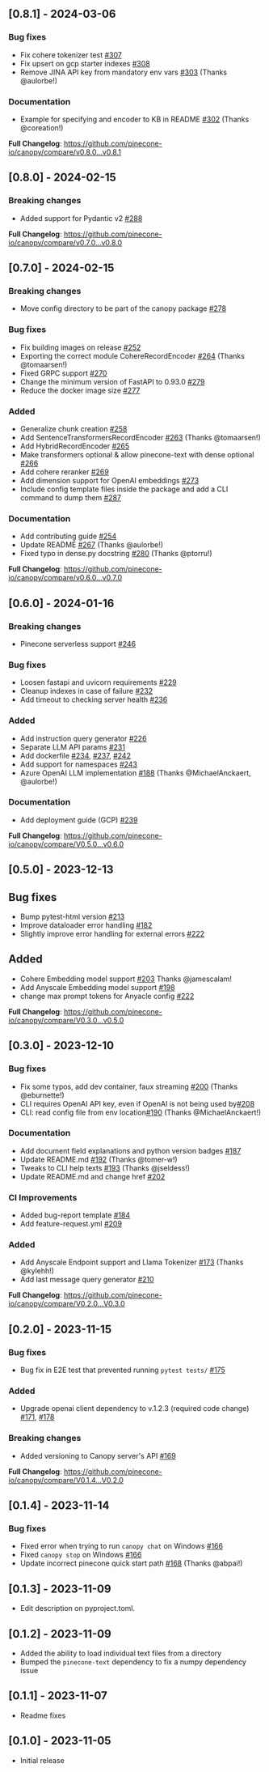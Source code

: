 ## [0.8.1] - 2024-03-06

### Bug fixes
* Fix cohere tokenizer test [#307](https://github.com/pinecone-io/canopy/pull/307)
* Fix upsert on gcp starter indexes [#308](https://github.com/pinecone-io/canopy/pull/308)
* Remove JINA API key from mandatory env vars [#303](https://github.com/pinecone-io/canopy/pull/303) (Thanks @aulorbe!)
  
### Documentation
* Example for specifying and encoder to KB in README [#302](https://github.com/pinecone-io/canopy/pull/302) (Thanks @coreation!)

**Full Changelog**: https://github.com/pinecone-io/canopy/compare/v0.8.0...v0.8.1

## [0.8.0] - 2024-02-15
### Breaking changes
* Added support for Pydantic v2 [#288](https://github.com/pinecone-io/canopy/pull/288)

**Full Changelog**: https://github.com/pinecone-io/canopy/compare/v0.7.0...v0.8.0

## [0.7.0] - 2024-02-15
### Breaking changes
* Move config directory to be part of the canopy package [#278](https://github.com/pinecone-io/canopy/pull/278)

### Bug fixes
* Fix building images on release [#252](https://github.com/pinecone-io/canopy/pull/252)
* Exporting the correct module CohereRecordEncoder [#264](https://github.com/pinecone-io/canopy/pull/264) (Thanks @tomaarsen!)
* Fixed GRPC support [#270](https://github.com/pinecone-io/canopy/pull/270)
* Change the minimum version of FastAPI to 0.93.0 [#279](https://github.com/pinecone-io/canopy/pull/279)
* Reduce the docker image size [#277](https://github.com/pinecone-io/canopy/pull/277)

### Added
* Generalize chunk creation [#258](https://github.com/pinecone-io/canopy/pull/258)
* Add SentenceTransformersRecordEncoder [#263](https://github.com/pinecone-io/canopy/pull/263) (Thanks @tomaarsen!)
* Add HybridRecordEncoder [#265](https://github.com/pinecone-io/canopy/pull/265)
* Make transformers optional & allow pinecone-text with dense optional [#266](https://github.com/pinecone-io/canopy/pull/266)
* Add cohere reranker [#269](https://github.com/pinecone-io/canopy/pull/269)
* Add dimension support for OpenAI embeddings [#273](https://github.com/pinecone-io/canopy/pull/273)
* Include config template files inside the package and add a CLI command to dump them [#287](https://github.com/pinecone-io/canopy/pull/287)

### Documentation
* Add contributing guide [#254](https://github.com/pinecone-io/canopy/pull/254)
* Update README [#267](https://github.com/pinecone-io/canopy/pull/267) (Thanks @aulorbe!)
* Fixed typo in dense.py docstring [#280](https://github.com/pinecone-io/canopy/pull/280) (Thanks @ptorru!)

**Full Changelog**: https://github.com/pinecone-io/canopy/compare/v0.6.0...v0.7.0

## [0.6.0] - 2024-01-16
### Breaking changes
* Pinecone serverless support [#246](https://github.com/pinecone-io/canopy/pull/246)

### Bug fixes
* Loosen fastapi and uvicorn requirements [#229](https://github.com/pinecone-io/canopy/pull/229)
* Cleanup indexes in case of failure [#232](https://github.com/pinecone-io/canopy/pull/232)
* Add timeout to checking server health [#236](https://github.com/pinecone-io/canopy/pull/236)

### Added
* Add instruction query generator [#226](https://github.com/pinecone-io/canopy/pull/226)
* Separate LLM API params [#231](https://github.com/pinecone-io/canopy/pull/231)
* Add dockerfile [#234](https://github.com/pinecone-io/canopy/pull/234), [#237](https://github.com/pinecone-io/canopy/pull/237), [#242](https://github.com/pinecone-io/canopy/pull/242)
* Add support for namespaces [#243](https://github.com/pinecone-io/canopy/pull/243)
* Azure OpenAI LLM implementation [#188](https://github.com/pinecone-io/canopy/pull/188) (Thanks @MichaelAnckaert, @aulorbe!)

### Documentation
* Add deployment guide (GCP) [#239](https://github.com/pinecone-io/canopy/pull/239)

**Full Changelog**: https://github.com/pinecone-io/canopy/compare/V0.5.0...v0.6.0


## [0.5.0] - 2023-12-13

## Bug fixes
* Bump pytest-html version [#213](https://github.com/pinecone-io/canopy/pull/213)
* Improve dataloader error handling [#182](https://github.com/pinecone-io/canopy/pull/182)
* Slightly improve error handling for external errors [#222](https://github.com/pinecone-io/canopy/pull/220)

## Added
* Cohere Embedding model support [#203](https://github.com/pinecone-io/canopy/pull/203) Thanks @jamescalam!
* Add Anyscale Embedding model support [#198](https://github.com/pinecone-io/canopy/pull/198)
* change max prompt tokens for Anyacle config [#222](https://github.com/pinecone-io/canopy/pull/222)


**Full Changelog**: https://github.com/pinecone-io/canopy/compare/V0.3.0...v0.5.0


## [0.3.0] - 2023-12-10

### Bug fixes
* Fix some typos, add dev container, faux streaming [#200](https://github.com/pinecone-io/canopy/pull/200) (Thanks @eburnette!)
* CLI requires OpenAI API key, even if OpenAI is not being used by[#208](https://github.com/pinecone-io/canopy/pull/208)
* CLI: read config file from env location[#190](https://github.com/pinecone-io/canopy/pull/190) (Thanks @MichaelAnckaert!)


### Documentation
* Add document field explanations and python version badges [#187](https://github.com/pinecone-io/canopy/pull/187)
* Update README.md [#192](https://github.com/pinecone-io/canopy/pull/192) (Thanks @tomer-w!)
* Tweaks to CLI help texts [#193](https://github.com/pinecone-io/canopy/pull/193) (Thanks @jseldess!)
* Update README.md and change href [#202](https://github.com/pinecone-io/canopy/pull/202)

### CI Improvements
* Added bug-report template [#184](https://github.com/pinecone-io/canopy/pull/184)
* Add feature-request.yml [#209](https://github.com/pinecone-io/canopy/pull/209)

### Added
* Add Anyscale Endpoint support and Llama Tokenizer [#173](https://github.com/pinecone-io/canopy/pull/173) (Thanks @kylehh!)
* Add last message query generator [#210](https://github.com/pinecone-io/canopy/pull/210)


**Full Changelog**: https://github.com/pinecone-io/canopy/compare/V0.2.0...V0.3.0

## [0.2.0] - 2023-11-15

### Bug fixes
- Bug fix in E2E test that prevented running `pytest tests/` [#175](https://github.com/pinecone-io/canopy/pull/175)

### Added
- Upgrade openai client dependency to v.1.2.3 (required code change) [#171](https://github.com/pinecone-io/canopy/pull/171), [#178](https://github.com/pinecone-io/canopy/pull/178)

### Breaking changes
- Added versioning to Canopy server's API [#169](https://github.com/pinecone-io/canopy/pull/169)

**Full Changelog**: https://github.com/pinecone-io/canopy/compare/V0.1.4...V0.2.0
## [0.1.4] - 2023-11-14

### Bug fixes

- Fixed error when trying to run `canopy chat` on Windows [#166](https://github.com/pinecone-io/canopy/issues/166)
- Fixed `canopy stop` on Windows [#166](https://github.com/pinecone-io/canopy/issues/166#issuecomment-1805894866)
- Update incorrect pinecone quick start path [#168](https://github.com/pinecone-io/canopy/pull/168) (Thanks @abpai!)


## [0.1.3] - 2023-11-09
- Edit description on pyproject.toml.

## [0.1.2] - 2023-11-09

- Added the ability to load individual text files from a directory
- Bumped the `pinecone-text` dependency to fix a numpy dependency issue

## [0.1.1] - 2023-11-07

- Readme fixes

## [0.1.0] - 2023-11-05

- Initial release
